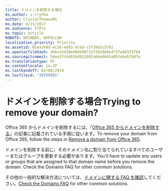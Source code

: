 ```yaml
---
title: ドメインを削除する場合
ms.author: v-crytho
author: CrystalThomasMS
ms.date: 8/21/2017
ms.audience: ITPro
ms.topic: article
ROBOTS: NOINDEX, NOFOLLOW
localization_priority: Priority
ms.assetid: 01e4349d-4c16-4d93-9cbd-c5739d1c5762
ms.openlocfilehash: d4bce5438e469d98722f3028b6a473fa40325f64
ms.sourcegitcommit: 5dee2fcb492bd922092a6de8045a95febe57b97e
ms.translationtype: HT
ms.contentlocale: ja-JP
ms.lasthandoff: 02/06/2019
ms.locfileid: "29759501"
---
```

# <a name="trying-to-remove-your-domain"></a><span data-ttu-id="96af3-102">ドメインを削除する場合</span><span class="sxs-lookup"><span data-stu-id="96af3-102">Trying to remove your domain?</span></span>

<span data-ttu-id="96af3-103">Office 365 からドメインを削除するには、「[Office 365 からドメインを削除する](https://support.office.com/article/Remove-a-domain-from-Office-365-f09696b2-8c29-4588-a08b-b333da19810c.aspx)」の記事に記載されている手順に従います。</span><span class="sxs-lookup"><span data-stu-id="96af3-103">To remove your domain from Office 365, follow the steps in [Remove a domain from Office 365](https://support.office.com/article/Remove-a-domain-from-Office-365-f09696b2-8c29-4588-a08b-b333da19810c.aspx).</span></span>
  
<span data-ttu-id="96af3-104">ドメインを削除する前に、そのドメイン名に割り当てられているすべてのユーザーまたはグループを更新する必要があります。</span><span class="sxs-lookup"><span data-stu-id="96af3-104">You'll have to update any users or groups that are assigned to that domain name before you remove the domain. Check the Domains FAQ for other common solutions.</span></span>
  
<span data-ttu-id="96af3-105">その他の一般的な解決方法については、[ドメインに関する FAQ を確認](https://support.office.com/article/7b7b075d-79f9-4e37-8a9e-fb60c1d95166.aspx)してください。</span><span class="sxs-lookup"><span data-stu-id="96af3-105">[Check the Domains FAQ](https://support.office.com/article/7b7b075d-79f9-4e37-8a9e-fb60c1d95166.aspx) for other common solutions.</span></span> 
  

